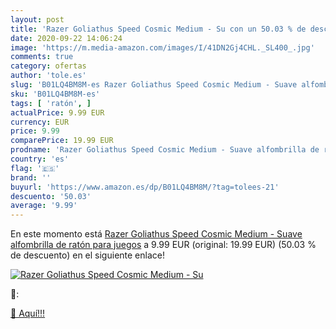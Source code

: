 ```yaml
---
layout: post
title: 'Razer Goliathus Speed Cosmic Medium - Su con un 50.03 % de descuento'
date: 2020-09-22 14:06:24
image: 'https://m.media-amazon.com/images/I/41DN2Gj4CHL._SL400_.jpg'
comments: true
category: ofertas
author: 'tole.es'
slug: 'B01LQ4BM8M-es Razer Goliathus Speed Cosmic Medium - Suave alfombrilla de...'
sku: 'B01LQ4BM8M-es'
tags: [ 'ratón', ]
actualPrice: 9.99 EUR
currency: EUR
price: 9.99
comparePrice: 19.99 EUR
prodname: 'Razer Goliathus Speed Cosmic Medium - Suave alfombrilla de ratón para juegos'
country: 'es'
flag: '🇪🇸'
brand: ''
buyurl: 'https://www.amazon.es/dp/B01LQ4BM8M/?tag=tolees-21'
descuento: '50.03'
average: '9.99'
---
```


En este momento está [Razer Goliathus Speed Cosmic Medium - Suave alfombrilla de ratón para juegos](https://www.amazon.es/dp/B01LQ4BM8M/?tag=tolees-21) a 9.99 EUR (original: 19.99 EUR) (50.03 %  de descuento) en el siguiente enlace!

[![Razer Goliathus Speed Cosmic Medium - Su](https://m.media-amazon.com/images/I/41DN2Gj4CHL._SL400_.jpg)](https://www.amazon.es/dp/B01LQ4BM8M/?tag=tolees-21)

🔎:


[🛒 Aquí!!!](https://www.amazon.es/dp/B01LQ4BM8M/?tag=tolees-21)
